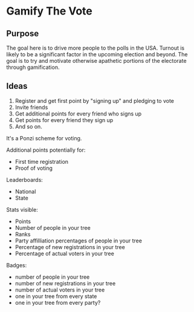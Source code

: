 # Gamify The Vote

## Purpose
The goal here is to drive more people to the polls in the USA. Turnout is likely to be a significant factor in the upcoming election and beyond. The goal is to try and motivate otherwise apathetic portions of the electorate through gamification.

## Ideas
1. Register and get first point by "signing up" and pledging to vote
2. Invite friends
3. Get additional points for every friend who signs up
4. Get points for every friend they sign up
5. And so on.

It's a Ponzi scheme for voting.

Additional points potentially for:
* First time registration
* Proof of voting

Leaderboards:
* National
* State

Stats visible:
* Points
* Number of people in your tree
* Ranks
* Party affilliation percentages of people in your tree
* Percentage of new registrations in your tree
* Percentage of actual voters in your tree

Badges:
* number of people in your tree
* number of new registrations in your tree
* number of actual voters in your tree
* one in your tree from every state
* one in your tree from every party?
